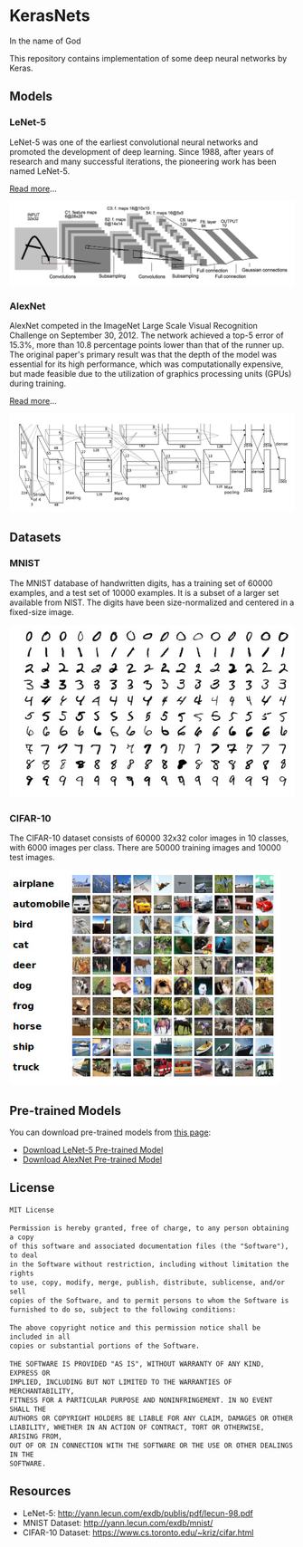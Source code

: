 # KerasNets

In the name of God

This repository contains implementation of some deep neural networks by Keras.

## Models

### LeNet-5

LeNet-5 was one of the earliest convolutional neural networks and promoted the development of deep learning. Since 1988,
after years of research and many successful iterations, the pioneering work has been named LeNet-5.

[Read more](lenet_5)...

![LeNet-5 Architecture](lenet_5/images/lenet_5.jpg)

### AlexNet

AlexNet competed in the ImageNet Large Scale Visual Recognition Challenge on September 30, 2012. The network achieved a top-5
error of 15.3%, more than 10.8 percentage points lower than that of the runner up. The original paper's primary result
was that the depth of the model was essential for its high performance, which was computationally expensive, but made
feasible due to the utilization of graphics processing units (GPUs) during training.

[Read more](alexnet)...

![AlexNet Architecture](alexnet/images/alexnet.jpg)

## Datasets

### MNIST

The MNIST database of handwritten digits, has a training set of 60000 examples, and a test set of 10000 examples.
It is a subset of a larger set available from NIST. The digits have been size-normalized and centered in a fixed-size image.

![MNIST Sample](images/mnist_sample.jpg)

### CIFAR-10

The CIFAR-10 dataset consists of 60000 32x32 color images in 10 classes, with 6000 images per class.
There are 50000 training images and 10000 test images.

![CIFAR-10 Sample](images/cifar_10_sample.jpg)

## Pre-trained Models

You can download pre-trained models from [this page](https://github.com/amir-saniyan/KerasNets/releases/tag/pre-trained-models):

* [Download LeNet-5 Pre-trained Model](https://github.com/amir-saniyan/KerasNets/releases/download/pre-trained-models/lenet_5.zip)
* [Download AlexNet Pre-trained Model](https://github.com/amir-saniyan/KerasNets/releases/download/pre-trained-models/alexnet.zip)

## License

```
MIT License

Permission is hereby granted, free of charge, to any person obtaining a copy
of this software and associated documentation files (the "Software"), to deal
in the Software without restriction, including without limitation the rights
to use, copy, modify, merge, publish, distribute, sublicense, and/or sell
copies of the Software, and to permit persons to whom the Software is
furnished to do so, subject to the following conditions:

The above copyright notice and this permission notice shall be included in all
copies or substantial portions of the Software.

THE SOFTWARE IS PROVIDED "AS IS", WITHOUT WARRANTY OF ANY KIND, EXPRESS OR
IMPLIED, INCLUDING BUT NOT LIMITED TO THE WARRANTIES OF MERCHANTABILITY,
FITNESS FOR A PARTICULAR PURPOSE AND NONINFRINGEMENT. IN NO EVENT SHALL THE
AUTHORS OR COPYRIGHT HOLDERS BE LIABLE FOR ANY CLAIM, DAMAGES OR OTHER
LIABILITY, WHETHER IN AN ACTION OF CONTRACT, TORT OR OTHERWISE, ARISING FROM,
OUT OF OR IN CONNECTION WITH THE SOFTWARE OR THE USE OR OTHER DEALINGS IN THE
SOFTWARE.
```

## Resources

* LeNet-5: http://yann.lecun.com/exdb/publis/pdf/lecun-98.pdf
* MNIST Dataset: http://yann.lecun.com/exdb/mnist/
* CIFAR-10 Dataset: https://www.cs.toronto.edu/~kriz/cifar.html
